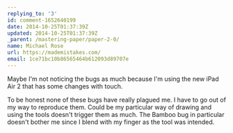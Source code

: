 ```yaml
---
replying_to: '3'
id: comment-1652640199
date: 2014-10-25T01:37:39Z
updated: 2014-10-25T01:37:39Z
_parent: /mastering-paper/paper-2-0/
name: Michael Rose
url: https://mademistakes.com/
email: 1ce71bc10b86565464b612093d89707e
---
```


Maybe I'm not noticing the bugs as much because I'm using the new iPad Air 2
that has some changes with touch.

To be honest none of these bugs have really plagued me. I have to go out of my
way to reproduce them. Could be my particular way of drawing and using the tools
doesn't trigger them as much. The Bamboo bug in particular doesn't bother me
since I blend with my finger as the tool was intended.
